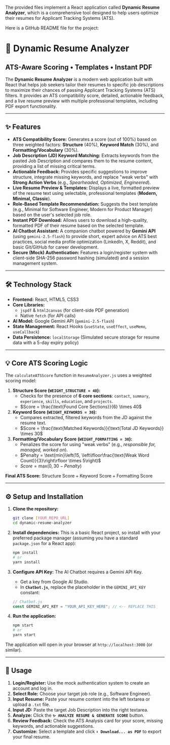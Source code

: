 The provided files implement a React application called **Dynamic Resume Analyzer**, which is a comprehensive tool designed to help users optimize their resumes for Applicant Tracking Systems (ATS).

Here is a GitHub README file for the project:

# 🚀 Dynamic Resume Analyzer

## ATS-Aware Scoring • Templates • Instant PDF

The **Dynamic Resume Analyzer** is a modern web application built with React that helps job seekers tailor their resumes to specific job descriptions to maximize their chances of passing Applicant Tracking Systems (ATS) filters. It provides an ATS compatibility score, detailed, actionable feedback, and a live resume preview with multiple professional templates, including PDF export functionality.

-----

## ✨ Features

  * **ATS Compatibility Score:** Generates a score (out of 100%) based on three weighted factors: **Structure** (40%), **Keyword Match** (30%), and **Formatting/Vocabulary** (30%).
  * **Job Description (JD) Keyword Matching:** Extracts keywords from the pasted Job Description and compares them to the resume content, providing a list of missing critical terms.
  * **Actionable Feedback:** Provides specific suggestions to improve structure, integrate missing keywords, and replace "weak verbs" with **Strong Action Verbs** (e.g., *Spearheaded, Optimized, Engineered*).
  * **Live Resume Preview & Templates:** Displays a live, formatted preview of the resume text using selectable, professional templates (**Modern, Minimal, Classic**).
  * **Role-Based Template Recommendation:** Suggests the best template (e.g., Minimal for Software Engineer, Modern for Product Manager) based on the user's selected job role.
  * **Instant PDF Download:** Allows users to download a high-quality, formatted PDF of their resume based on the selected template.
  * **AI Chatbot Assistant:** A companion chatbot powered by **Gemini API** (using `gemini-2.5-flash`) to provide short, expert advice on ATS best practices, social media profile optimization (LinkedIn, X, Reddit), and basic Git/GitHub for career development.
  * **Secure (Mock) Authentication:** Features a login/register system with client-side SHA-256 password hashing (simulated) and a session management system.

-----

## 🛠️ Technology Stack

  * **Frontend:** React, HTML5, CSS3
  * **Core Libraries:**
      * `jspdf` & `html2canvas` (for client-side PDF generation)
      * Native `fetch` (for API calls)
  * **AI Model:** Google Gemini API (`gemini-2.5-flash`)
  * **State Management:** React Hooks (`useState`, `useEffect`, `useMemo`, `useCallback`)
  * **Data Persistence:** `localStorage` (Simulated secure storage for resume data with a 5-day expiry policy)

-----

## 💡 Core ATS Scoring Logic

The `calculateATSScore` function in `ResumeAnalyzer.js` uses a weighted scoring model:

1.  **Structure Score (`WEIGHT_STRUCTURE = 40`):**
      * Checks for the presence of **6 core sections**: `contact`, `summary`, `experience`, `skills`, `education`, and `projects`.
      * $Score = \frac{\text{Found Core Sections}}{6} \times 40$
2.  **Keyword Score (`WEIGHT_KEYWORDS = 30`):**
      * Compares extracted, filtered keywords from the JD against the resume text.
      * $Score = \frac{\text{Matched Keywords}}{\text{Total JD Keywords}} \times 30$
3.  **Formatting/Vocabulary Score (`WEIGHT_FORMATTING = 30`):**
      * Penalizes the score for using "weak verbs" (e.g., *responsible for, managed, worked on*).
      * $Penalty = \text{min}\left(15, \left\lfloor\frac{\text{Weak Word Count}}{3}\right\rfloor \times 5\right)$
      * $Score = \text{max}(0, 30 - Penalty)$

**Final ATS Score:** $\text{Structure Score} + \text{Keyword Score} + \text{Formatting Score}$

-----

## ⚙️ Setup and Installation

1.  **Clone the repository:**

    ```bash
    git clone [YOUR_REPO_URL]
    cd dynamic-resume-analyzer
    ```

2.  **Install dependencies:**
    This is a basic React project, so install with your preferred package manager (assuming you have a standard `package.json` for a React app):

    ```bash
    npm install
    # or
    yarn install
    ```

3.  **Configure API Key:**
    The AI Chatbot requires a Gemini API Key.

      * Get a key from Google AI Studio.
      * In **`Chatbot.js`**, replace the placeholder in the `GEMINI_API_KEY` constant:

    <!-- end list -->

    ```javascript
    // Chatbot.js
    const GEMINI_API_KEY = "YOUR_API_KEY_HERE"; // <-- REPLACE THIS
    ```

4.  **Run the application:**

    ```bash
    npm start
    # or
    yarn start
    ```

The application will open in your browser at `http://localhost:3000` (or similar).

-----

## 📝 Usage

1.  **Login/Register:** Use the mock authentication system to create an account and log in.
2.  **Select Role:** Choose your target job role (e.g., Software Engineer).
3.  **Input Resume:** Paste your resume content into the left textarea or upload a `.txt` file.
4.  **Input JD:** Paste the target Job Description into the right textarea.
5.  **Analyze:** Click the **`✨ ANALYZE RESUME & GENERATE SCORE`** button.
6.  **Review Feedback:** Check the ATS Analysis card for your score, missing keywords, and actionable suggestions.
7.  **Customize:** Select a template and click **`⬇️ Download... as PDF`** to export your final resume.
